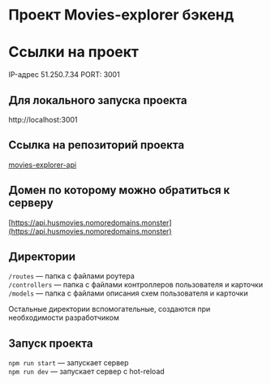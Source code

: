# Проект Movies-explorer бэкенд

# Ссылки на проект
IP-адрес 51.250.7.34
PORT: 3001

## Для локального запуска проекта
http://localhost:3001

## Ссылка на репозиторий проекта
[movies-explorer-api](https://github.com/khuseynkhasiev/movies-explorer-api)

## Домен по которому можно обратиться к серверу
[https://api.husmovies.nomoredomains.monster](https://api.husmovies.nomoredomains.monster)

## Директории

`/routes` — папка с файлами роутера  
`/controllers` — папка с файлами контроллеров пользователя и карточки   
`/models` — папка с файлами описания схем пользователя и карточки

Остальные директории вспомогательные, создаются при необходимости разработчиком

## Запуск проекта

`npm run start` — запускает сервер   
`npm run dev` — запускает сервер с hot-reload
